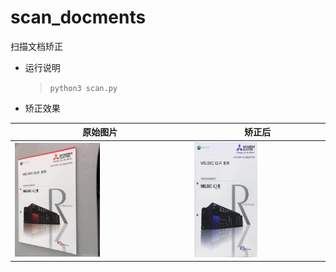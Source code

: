 # scan_docments
扫描文档矫正

+ 运行说明
    >  `python3 scan.py`

+ 矫正效果

|原始图片|矫正后|
|--|--|
|<img src="imgs/image.jpg" width=50%>|<img src="imgs/image_save.jpg" width=50%>|